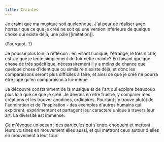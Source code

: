 ```yaml
---
title: Craintes
---
```

Je craint que ma musique soit quelconque. J'ai peur de réaliser avec horreur que ce que je créé ne soit qu'une version inférieure de quelque chose qui existe déjà, une pâle [[imitation]]. 

(Pourquoi...?)

Je pousse plus loin la réflexion : en visant l'unique, l'étrange, le très niché, est-ce que je tente simplement de fuir cette crainte? En faisant quelque chose de très spécifique, nécessairement il y a moins de chance que quelque chose d'identique ou similaire n'existe déjà, et donc les comparaisons seront plus difficiles à faire, et ainsi ce que je créé ne pourra être jugé qu'en comparaison à lui-même.

Je découvre constamment de la musique et de l'art qui explore beaucoup plus loin que ce que je créé. Je devrais en être frustré, y comparer mes créations et les trouver anodines, ordinaires. Pourtant j'y trouve plutôt de l'admiration et de l'inspiration - des exemples d'autres humains qui explorent, expérimentent et partagent leur caractère unique à travers leur art. La diversité est immense. 

Ça m'évoque un océan : des particules qui s'entre-choquent et mettent leurs voisines en mouvement elles aussi, et qui mettront ceux autour d'elles en mouvement à leur tour.